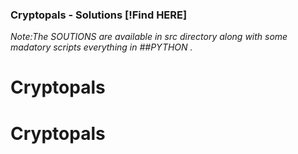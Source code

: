 


### Cryptopals -  Solutions [!Find HERE]


*Note:The SOUTIONS are available in src directory along with some madatory scripts 
everything in ##PYTHON .*
# Cryptopals
# Cryptopals
